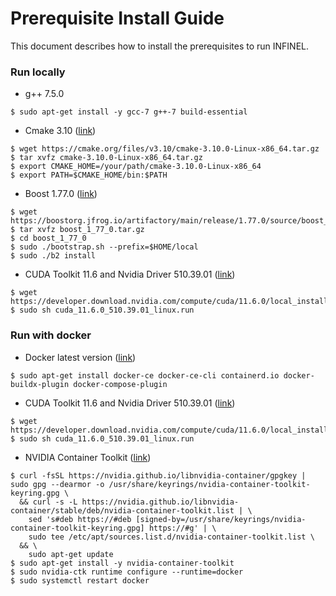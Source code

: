 # Prerequisite Install Guide

This document describes how to install the prerequisites to run INFINEL.

### Run locally

- g++ 7.5.0
```
$ sudo apt-get install -y gcc-7 g++-7 build-essential
```

- Cmake 3.10 ([link](https://cmake.org/files/v3.10))
```
$ wget https://cmake.org/files/v3.10/cmake-3.10.0-Linux-x86_64.tar.gz
$ tar xvfz cmake-3.10.0-Linux-x86_64.tar.gz
$ export CMAKE_HOME=/your/path/cmake-3.10.0-Linux-x86_64
$ export PATH=$CMAKE_HOME/bin:$PATH
```

- Boost 1.77.0 ([link](https://boostorg.jfrog.io/artifactory/main/release/1.77.0/source/))
```
$ wget https://boostorg.jfrog.io/artifactory/main/release/1.77.0/source/boost_1_77_0.tar.gz
$ tar xvfz boost_1_77_0.tar.gz
$ cd boost_1_77_0
$ sudo ./bootstrap.sh --prefix=$HOME/local
$ sudo ./b2 install
```

- CUDA Toolkit 11.6 and Nvidia Driver 510.39.01 ([link](https://developer.nvidia.com/cuda-11-6-0-download-archive?target_os=Linux&target_arch=x86_64&Distribution=Ubuntu&target_version=20.04&target_type=runfile_local))
```
$ wget https://developer.download.nvidia.com/compute/cuda/11.6.0/local_installers/cuda_11.6.0_510.39.01_linux.run
$ sudo sh cuda_11.6.0_510.39.01_linux.run
```

### Run with docker

- Docker latest version ([link](https://docs.docker.com/engine/install/ubuntu/))
```
$ sudo apt-get install docker-ce docker-ce-cli containerd.io docker-buildx-plugin docker-compose-plugin
```

-  CUDA Toolkit 11.6 and Nvidia Driver 510.39.01 ([link](https://developer.nvidia.com/cuda-11-6-0-download-archive?target_os=Linux&target_arch=x86_64&Distribution=Ubuntu&target_version=20.04&target_type=runfile_local))
```
$ wget https://developer.download.nvidia.com/compute/cuda/11.6.0/local_installers/cuda_11.6.0_510.39.01_linux.run
$ sudo sh cuda_11.6.0_510.39.01_linux.run
```

- NVIDIA Container Toolkit ([link](https://docs.nvidia.com/datacenter/cloud-native/container-toolkit/latest/install-guide.html))
```
$ curl -fsSL https://nvidia.github.io/libnvidia-container/gpgkey | sudo gpg --dearmor -o /usr/share/keyrings/nvidia-container-toolkit-keyring.gpg \
  && curl -s -L https://nvidia.github.io/libnvidia-container/stable/deb/nvidia-container-toolkit.list | \
    sed 's#deb https://#deb [signed-by=/usr/share/keyrings/nvidia-container-toolkit-keyring.gpg] https://#g' | \
    sudo tee /etc/apt/sources.list.d/nvidia-container-toolkit.list \
  && \
    sudo apt-get update
$ sudo apt-get install -y nvidia-container-toolkit
$ sudo nvidia-ctk runtime configure --runtime=docker
$ sudo systemctl restart docker
```

